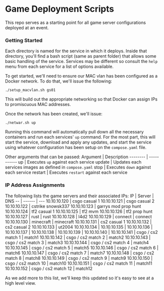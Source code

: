 # Game Deployment Scripts
This repo serves as a starting point for all game server configurations deployed at an event.

### Getting Started
Each directory is named for the service in which it deploys. Inside that directory, you'll find a bash script (same as parent folder) that allows some basic handling of the service. Services may be different so consult the `help` menu from each service for a list of options available.

To get started, we'll need to ensure our MAC vlan has been configured as a Docker network. To do that, we'll issue the following:
```
./setup_macvlan.sh gs01
```
This will build out the appropriate networking so that Docker can assign IPs to promiscuous MAC addresses.

Once the network has been created, we'll issue:
```
./netwar.sh up
```
Running this command will automatically pull down all the necessary containers and run each services' `up` command. For the most part, this will start the service, download and apply any updates, and start the service using whatever configuration has been setup on the `compose.yaml` file. 

Other arguments that can be passed:
Argument | Description
-------- | -----------
up | Executes `up` against each service
update | Updates each services images as defined in `compose.yaml`
stop | Executes `down` against each service
restart | Executes `restart` against each service


### IP Address Assignments
The following lists the game servers and their associated IPs:
IP | Server | DNS
-- | ------ | ---
10.10.10.120 | csgo casual 1
10.10.10.121 | csgo casual 2
10.10.10.122 | cstrike snowsk337
10.10.10.123 | garrys mod prop hunt
10.10.10.124 | tf2 casual 1
10.10.10.125 | tf2 mvm
10.10.10.126 | tf2 prop hunt
10.10.10.127 | rust | rust
10.10.10.128 | l4d2 
10.10.10.129 | connect | connect
10.10.10.130 | minecraft | minecraft
10.10.10.131 | cs2 casual 1
10.10.10.132 | cs2 casual 2
10.10.10.133 | ut2004
10.10.10.134 |
10.10.10.135 |
10.10.10.136 |
10.10.10.137 |
10.10.10.138 |
10.10.10.139 |
10.10.10.140 |
10.10.10.141 | csgo / cs2 match 1 | match1
10.10.10.142 | csgo / cs2 match 2 | match2
10.10.10.143 | csgo / cs2 match 3 | match3
10.10.10.144 | csgo / cs2 match 4 | match4
10.10.10.145 | csgo / cs2 match 5 | match5
10.10.10.146 | csgo / cs2 match 6 | match6
10.10.10.147 | csgo / cs2 match 7 | match7
10.10.10.148 | csgo / cs2 match 8 | match8
10.10.10.149 | csgo / cs2 match 9 | match9
10.10.10.150 | csgo / cs2 match 10 | match10
10.10.10.151 | csgo / cs2 match 11 | match11
10.10.10.152 | csgo / cs2 match 12 | match12

As we add more to this list, we'll keep this updated so it's easy to see at a high level view.